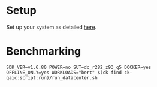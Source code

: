 # Setup
Set up your system as detailed [here](https://github.com/krai/ck-qaic/blob/main/script/setup.docker/README.md).

# Benchmarking
```
SDK_VER=v1.6.80 POWER=no SUT=dc_r282_z93_q5 DOCKER=yes OFFLINE_ONLY=yes WORKLOADS="bert" $(ck find ck-qaic:script:run)/run_datacenter.sh
```
